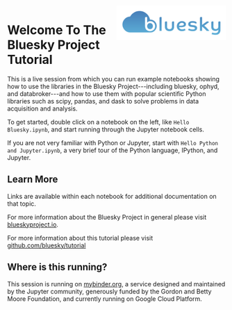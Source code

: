 
<img src="static/bluesky-logo.svg" width="50%" align="right">

Welcome To The Bluesky Project Tutorial
=======================================

This is a live session from which you can run example notebooks showing how to use the libraries in the Bluesky Project---including bluesky, ophyd, and databroker---and how to use them with popular scientific Python libraries such as scipy, pandas, and dask to solve problems in data acquisition and analysis.

To get started, double click on a notebook on the left, like `Hello Bluesky.ipynb`, and start running through the Jupyter notebook cells.

If you are not very familiar with Python or Jupyter, start with `Hello Python and Jupyter.ipynb`, a very brief tour of the Python language, IPython, and Jupyter.

Learn More
----------

Links are available within each notebook for additional documentation on that topic.

For more information about the Bluesky Project in general please visit [blueskyproject.io](https://blueskyproject.io).

For more information about this tutorial please visit [github.com/bluesky/tutorial](https://github.com/bluesky/tutorial)


Where is this running?
----------------------

This session is running on [mybinder.org](https://mybinder.org), a service designed and maintained by the Jupyter community, generously funded by the Gordon and Betty Moore Foundation, and currently running on Google Cloud Platform.

